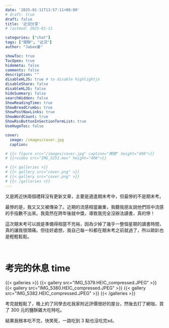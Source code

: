 ```yaml
---
date: '2025-01-11T13:57:11+08:00'
# draft: true
draft: false
title: '近況分享'
# lastmod: 2025-01-11

categories: ["chat"]
tags: ["閒聊", "近況"]
author: "Jabee姜"

showToc: true
TocOpen: true
hidemeta: false
comments: false
description: ""
disableHLJS: true # to disable highlightjs
disableShare: false
disableHLJS: false
hideSummary: false
searchHidden: false
ShowReadingTime: true
ShowBreadCrumbs: true
ShowPostNavLinks: true
ShowWordCount: true
ShowRssButtonInSectionTermList: true
UseHugoToc: false

cover:
  image: /images/cover.jpg
  caption: 

# {{< figure src="/images/cover.jpg" caption="標題" height="400">}}
# {{<video src="IMG_5251.mov" height="400">}}

# {{< galleries >}}
# {{< gallery src="cover.png" >}}
# {{< gallery src="cover.png" >}}
# {{< /galleries >}}
---
```


又是將近快兩個禮拜沒有更新文章，主要是適逢期末考中，但最慘的不是期末考。

最慘的是，我又又又被傳染了。近期的流感相當嚴重，我聽我朋友說他們班中流感的手指數不出來。我竟然在跨年後就中獎，導致我完全沒辦法讀書，真的慘！

這次期末考可以說是準備得相當不充裕，因為少掉了幾乎一整個星期的讀書時間，真的讓我很頭痛。但往好處想，我自己每一科都在期末考之前就過了，所以歐趴也是輕輕鬆鬆。

<br>

# 考完的休息 time

{{< galleries >}}
{{< gallery src="IMG_5379.HEIC_compressed.JPEG" >}}
{{< gallery src="IMG_5380.HEIC_compressed.JPEG" >}}
{{< gallery src="IMG_5382.HEIC_compressed.JPEG" >}}
{{< /galleries >}}

考完就輕鬆了，晚上約了同學去吃我家附近評價很好的屋台，然後去打了網咖，買了 300 元的鹽酥雞大吃特吃。

結果我根本吃不完，快笑死，一路吃到 3 點也沒吃完xd。
